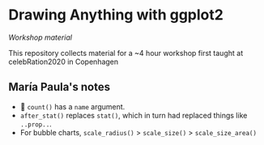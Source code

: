 # Drawing Anything with ggplot2

*Workshop material*

This repository collects material for a ~4 hour workshop first taught at celebRation2020 in Copenhagen

## María Paula's notes

- :exploding_head: `count()` has a `name` argument.
- `after_stat()` replaces `stat()`, which in turn had replaced things like `..prop..`.
- For bubble charts, `scale_radius()` > `scale_size()` > `scale_size_area()`

